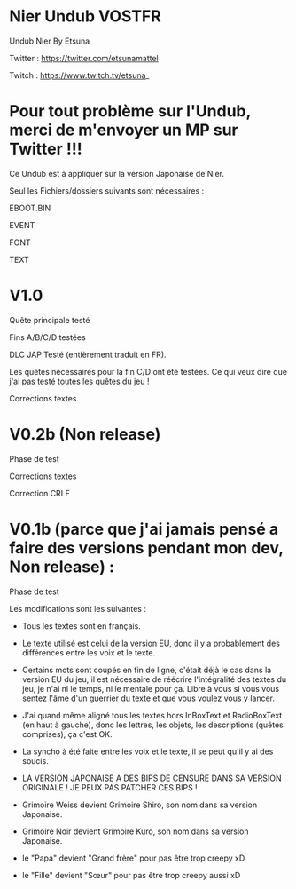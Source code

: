 # Nier Undub VOSTFR
Undub Nier By Etsuna

Twitter : https://twitter.com/etsunamattel

Twitch : https://www.twitch.tv/etsuna_

# Pour tout problème sur l'Undub, merci de m'envoyer un MP sur Twitter !!!

Ce Undub est à appliquer sur la version Japonaise de Nier.

Seul les Fichiers/dossiers suivants sont nécessaires :

  EBOOT.BIN
  
  EVENT
  
  FONT
  
  TEXT
  
# V1.0

Quête principale testé

Fins A/B/C/D testées

DLC JAP Testé (entièrement traduit en FR).

Les quêtes nécessaires pour la fin C/D ont été testées. Ce qui veux dire que j'ai pas testé toutes les quêtes du jeu !

Corrections textes.

# V0.2b (Non release)

Phase de test

Corrections textes

Correction CRLF
 
# V0.1b (parce que j'ai jamais pensé a faire des versions pendant mon dev, Non release) :

Phase de test
  
Les modifications sont les suivantes : 

  - Tous les textes sont en français.
  
  - Le texte utilisé est celui de la version EU, donc il y a probablement des différences entre les voix et le texte.
  
  - Certains mots sont coupés en fin de ligne, c'était déjà le cas dans la version EU du jeu,
  il est nécessaire de réécrire l'intégralité des textes du jeu, je n'ai ni le temps, ni le mentale pour ça.
  Libre à vous si vous vous sentez l'âme d'un guerrier du texte et que vous voulez vous y lancer.
  
  - J'ai quand même aligné tous les textes hors InBoxText et RadioBoxText (en haut à gauche), donc les lettres,
  les objets, les descriptions (quêtes comprises), ça c'est OK.
  
  - La syncho à été faite entre les voix et le texte, il se peut qu'il y ai des soucis.
  
  - LA VERSION JAPONAISE A DES BIPS DE CENSURE DANS SA VERSION ORIGINALE ! JE PEUX PAS PATCHER CES BIPS !
  
  - Grimoire Weiss devient Grimoire Shiro, son nom dans sa version Japonaise.
  
  - Grimoire Noir devient Grimoire Kuro, son nom dans sa version Japonaise.
  
  - le "Papa" devient "Grand frère" pour pas être trop creepy xD
  
  - le "Fille" devient "Sœur" pour pas être trop creepy aussi xD

